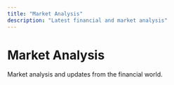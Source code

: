 ```yaml
---
title: "Market Analysis"
description: "Latest financial and market analysis"
---
```


# Market Analysis
Market analysis and updates from the financial world.
